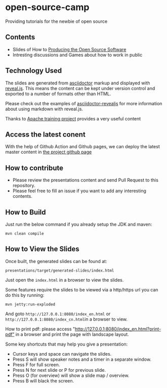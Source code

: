 # open-source-camp
Providing tutorials for the newbie of open source

## Contents
* Slides of How to [Producing the Open Source Software](https://producingoss.com/)
* Intresting discussions and Games about how to work in public 

## Technology Used

The slides are generated from [asciidoctor](https://asciidoctor.org) markup and displayed with [reveal.js](https://asciidoctor.org/docs/asciidoctor-revealjs/). This means the content can be kept under version control and exported to a number of formats other than HTML.

Please check out the examples of [asciidoctor-revealjs](https://asciidoctor.org/docs/asciidoctor-revealjs/#syntax-examples) for more information about using markdown with reveal.js.

Thanks to [Apache training project](https://training.apache.org/) provides a very useful content

## Access the latest conent
With the help of Github Action and Github pages, we can deploy the latest master content in [the project github page](https://willemjiang.github.io/open-source-camp/index.html)

## How to contribute

* Please review the presentations content and send Pull Request to this repository.
* Please feel free to fill an issue if you want to add any interesting contents.

## How to Build

Just run the below command if you already setup the JDK and maven:

`mvn clean compile`

## How to View the Slides

Once built, the generated slides can be found at:

`presentations/target/generated-slides/index.html`


Just open the `index.html`  in a browser to view the slides.

Some features require the slides to be viewed via a http/https url you can do this by running:

`mvn jetty:run-exploded`

And goto `http://127.0.0.1:8080/index_en.html` or `http://127.0.0.1:8080/index_cn.html`in a browser to view.

How to print pdf:
please access "http://127.0.0.1:8080/index_en.html?print-pdf” in a browser and print the page with landscape layout.

Some key shortcuts that may help you give a presentation:

- Cursor keys and space can navigate the slides.
- Press S will show speaker notes and a timer in a separate window.
- Press F for full screen.
- Press N for next slide or P for previous slide.
- Press O (for overview) will show a slide map / overview.
- Press B will black the screen.


